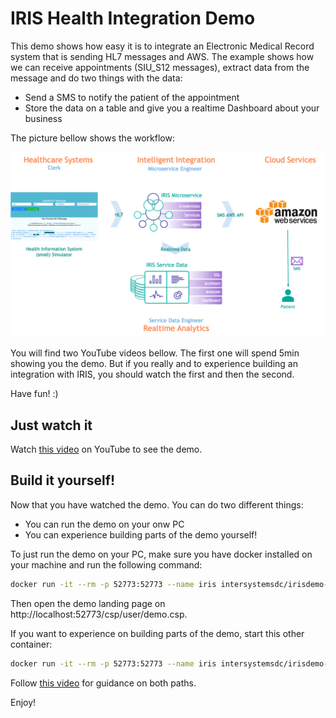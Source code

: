 # IRIS Health Integration Demo

This demo shows how easy it is to integrate an Electronic Medical Record system that is sending HL7 messages and AWS. The example shows how we can receive appointments (SIU_S12 messages), extract data from the message and do two things with the data:
- Send a SMS to notify the patient of the appointment
- Store the data on a table and give you a realtime Dashboard about your business

The picture bellow shows the workflow:

![Demo Landing Page](README.png)

You will find two YouTube videos bellow. The first one will spend 5min showing you the demo. But if you really and to experience building an integration with IRIS, you should watch the first and then the second.

Have fun! :)

## Just watch it

Watch [this video](http://www.youtube.com/) on YouTube to see the demo.

## Build it yourself!

Now that you have watched the demo. You can do two different things:
- You can run the demo on your onw PC
- You can experience building parts of the demo yourself!

To just run the demo on your PC, make sure you have docker installed on your machine and run the following command:

```bash
docker run -it --rm -p 52773:52773 --name iris intersystemsdc/irisdemo-demo-appointmentsms:stable
```

Then open the demo landing page on http://localhost:52773/csp/user/demo.csp.

If you want to experience on building parts of the demo, start this other container:

```bash
docker run -it --rm -p 52773:52773 --name iris intersystemsdc/irisdemo-demo-appointmentsms:student
```

Follow [this video](http://www.youtube.com/) for guidance on both paths.

Enjoy!